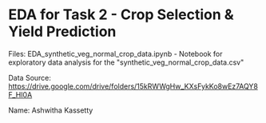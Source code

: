 # EDA for Task 2 - Crop Selection & Yield Prediction

Files:
EDA_synthetic_veg_normal_crop_data.ipynb - Notebook for exploratory data analysis for the "synthetic_veg_normal_crop_data.csv"

Data Source:
https://drive.google.com/drive/folders/15kRWWgHw_KXsFykKo8wEz7AQY8F_HI0A

Name: Ashwitha Kassetty